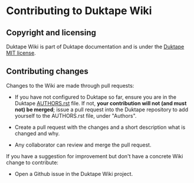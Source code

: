 Contributing to Duktape Wiki
============================

Copyright and licensing
-----------------------

Duktape Wiki is part of Duktape documentation and is under the
[Duktape MIT license](https://github.com/svaarala/duktape/blob/master/LICENSE.txt).

Contributing changes
--------------------

Changes to the Wiki are made through pull requests:

* If you have not configured to Duktape so far, ensure you are in the
  Duktape [AUTHORS.rst](https://github.com/svaarala/duktape/blob/master/AUTHORS.rst)
  file.  If not, **your contribution will not (and must not) be merged**;
  issue a pull request into the Duktape repository to add yourself to the
  AUTHORS.rst file, under "Authors".

* Create a pull request with the changes and a short description what is
  changed and why.

* Any collaborator can review and merge the pull request.

If you have a suggestion for improvement but don't have a concrete Wiki
change to contribute:

* Open a Github issue in the Duktape Wiki project.
